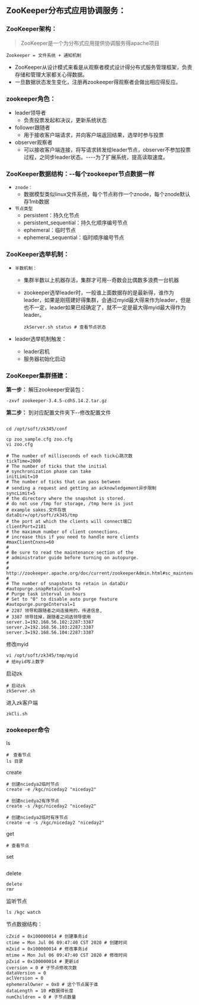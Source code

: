 ## ZooKeeper分布式应用协调服务：

### ZooKeeper架构：

>ZooKeeper是一个为分布式应用提供协调服务得apache项目

`Zookeeper = 文件系统 + 通知机制`

- ZooKeeper从设计模式来看是从观察者模式设计得分布式服务管理框架，负责存储和管理大家都关心得数据。
- 一旦数据状态发生变化，注册再zookeeper得观察者会做出相应得反应。

### zookeeper角色：

- leader领导者
  - 负责投票发起和决议，更新系统状态
- follower跟随者
  - 用于接收客户端请求，并向客户端返回结果，选举时参与投票
- observer观察者
  - 可以接收客户端连接，将写请求转发给leader节点，observer不参加投票过程，之同步leader状态。----为了扩展系统，提高读取速度。

### ZooKeeper数据结构：--每个zookeeper节点数据一样

- `znode：`
  - 数据模型类似linux文件系统，每个节点称作一个znode，每个znode默认存1mb数据
- `节点类型`
  - persistent：持久化节点
  - persistent_sequential：持久化顺序编号节点
  - ephemeral：临时节点
  - ephemeral_sequential：临时顺序编号节点

### ZooKeeper选举机制：

- `半数机制：`

  - 集群半数以上机器存活，集群才可用--奇数会比偶数多浪费一台机器

  - zookeeper选举leader时，一般谁上面数据存的是最新得，谁作为leader，如果是刚搭建好得集群，会通过myid最大得来作为leader，但是也不一定，leader如果已经确定了，就不一定是最大得myid最大得作为leader。

    ```shell
    zkServer.sh status # 查看节点状态
    ```

- leader选举机制触发：

  - leader宕机
  - 服务器初始化启动

### ZooKeeper集群搭建：

**第一步：** 解压zookeeper安装包：

```shell
-zxvf zookeeper-3.4.5-cdh5.14.2.tar.gz
```



**第二步：** 到对应配置文件夹下--修改配置文件

```shell

cd /opt/soft/zk345/conf
```

```shell
cp zoo_sample.cfg zoo.cfg
vi zoo.cfg
```

```shell
# The number of milliseconds of each tick心跳次数
tickTime=2000
# The number of ticks that the initial
# synchronization phase can take
initLimit=10
# The number of ticks that can pass between
# sending a request and getting an acknowledgement异步限制
syncLimit=5
# the directory where the snapshot is stored.
# do not use /tmp for storage, /tmp here is just
# example sakes.文件存放
dataDir=/opt/soft/zk345/tmp
# the port at which the clients will connect端口
clientPort=2181
# the maximum number of client connections.
# increase this if you need to handle more clients
#maxClientCnxns=60
#
# Be sure to read the maintenance section of the
# administrator guide before turning on autopurge.
#
# http://zookeeper.apache.org/doc/current/zookeeperAdmin.html#sc_maintenance
#
# The number of snapshots to retain in dataDir
#autopurge.snapRetainCount=3
# Purge task interval in hours
# Set to "0" to disable auto purge feature
#autopurge.purgeInterval=1
# 2287 领导和跟随者之间连接用的，传递信息,
# 3387 领导挂掉，跟随者之间选领导使用
server.1=192.168.56.102:2287:3387
server.2=192.168.56.103:2287:3387
server.3=192.168.56.104:2287:3387

```



修改myid

```shell
vi /opt/soft/zk345/tmp/myid 
# 给myid写上数字
```

启动zk

```shell
# 启动zk
zkServer.sh
```



进入zk客户端

```
zkCli.sh
```

### zookeeper命令

ls

```shell
#　查看节点
ls 目录
```

create

```shell
# 创建nciedya2临时节点
create -e /kgc/niceday2 "niceday2"

# 创建nciedya2有序节点
create -s /kgc/niceday2 "niceday2"

# 创建nciedya2临时有序节点
create -e -s /kgc/niceday2 "niceday2"
```

get

```ｓｈｅｌｌ
# 查看节点
```

set

```shell

```

delete

```shell
delete
rmr 
```

监听节点

```shell
ls /kgc watch
```



节点数据结构：

```shell
cZxid = 0x100000014 # 创建事务id
ctime = Mon Jul 06 09:47:40 CST 2020 # 创建时间
mZxid = 0x100000014 # 修改事务id
mtime = Mon Jul 06 09:47:40 CST 2020 # 修改时间
pZxid = 0x100000014 # 更新id
cversion = 0 # 子节点修改次数
dataVersion = 0 
aclVersion = 0
ephemeralOwner = 0x0 # 这个节点属于谁
dataLength = 10 #数据得长度
numChildren = 0 # 子节点数量
```

